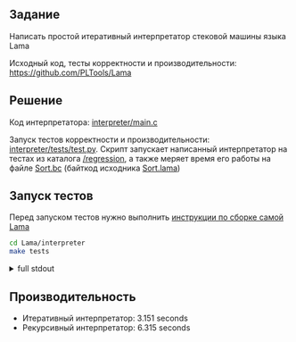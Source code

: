 ## Задание

Написать простой итеративный интерпретатор стековой машины языка Lama

Исходный код, тесты корректности и производительности: https://github.com/PLTools/Lama

## Решение

Код интерпретатора: [interpreter/main.c](Lama/interpreter/main.c)

Запуск тестов корректности и производительности: [interpreter/tests/test.py](Lama/interpreter/tests/test.py). Скрипт запускает написанный интерпретатор на тестах из каталога [/regression](Lama/regression), а также меряет время его работы на файле [Sort.bc](Lama/interpreter/tests/Sort.bc) (байткод исходника [Sort.lama](Lama/interpreter/tests/Sort.lama))

## Запуск тестов

Перед запуском тестов нужно выполнить [инструкции по сборке самой Lama](https://github.com/PLTools/Lama)

```bash
cd Lama/interpreter
make tests
```

<details>
<summary>full stdout</summary>

```
mmvpm@compute-vm-2-4-20-ssd-1730209407248:~/virtual-machines-course/hw02/Lama/interpreter$ make tests
make -C ../src
make[1]: Entering directory '/home/mmvpm/virtual-machines-course/hw02/Lama/src'
dune build ./Driver.exe
<... omitted ...>
make[2]: Leaving directory '/home/mmvpm/virtual-machines-course/hw02/Lama/regression'
python3 test.py
test001 passed
test002 passed
<... omitted ...>
test110 passed
Regression tests passed!
[iterative] Elapsed time on "Sort.bc": 3.151 seconds
[recursive] Elapsed time on "Sort.lama": 6.315 seconds
make[1]: Leaving directory '/home/mmvpm/virtual-machines-course/hw02/Lama/interpreter/tests'
```

</details>

## Производительность

- Итеративный интерпретатор: 3.151 seconds
- Рекурсивный интерпретатор: 6.315 seconds